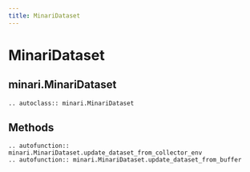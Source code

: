 ```yaml
---
title: MinariDataset
---
```


# MinariDataset

## minari.MinariDataset

```{eval-rst}
.. autoclass:: minari.MinariDataset
```

## Methods

```{eval-rst}
.. autofunction:: minari.MinariDataset.update_dataset_from_collector_env
.. autofunction:: minari.MinariDataset.update_dataset_from_buffer
```
